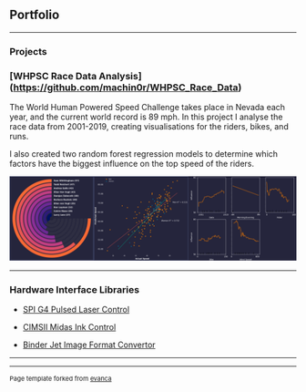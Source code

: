 ## Portfolio

---

### Projects
### [WHPSC Race Data Analysis] (https://github.com/machin0r/WHPSC_Race_Data)

The World Human Powered Speed Challenge takes place in Nevada each year, and the current world record is 89 mph. In this project I analyse the race data from 2001-2019, creating visualisations for the riders, bikes, and runs. 

I also created two random forest regression models to determine which factors have the biggest influence on the top speed of the riders.

<img src="/images/portfolio_image.png?raw=true"/>

---

### Hardware Interface Libraries

- [SPI G4 Pulsed Laser Control](https://github.com/machin0r/SPI_G4_Pulsed_Laser_Control)

- [CIMSII Midas Ink Control](https://github.com/machin0r/CIMSII-Midas_Ink_Control)

- [Binder Jet Image Format Convertor](https://github.com/machin0r/Binder_Jet_Image_Convertor)


---

---
<p style="font-size:11px">Page template forked from <a href="https://github.com/evanca/quick-portfolio">evanca</a></p>
<!-- Remove above link if you don't want to attibute -->
